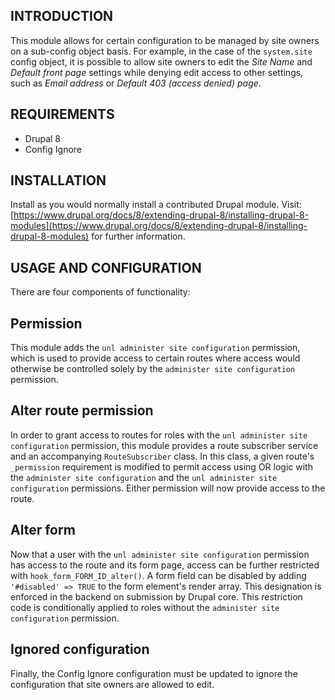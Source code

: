 INTRODUCTION
------------

This module allows for certain configuration to be managed by site owners on a sub-config object basis. For example, in the case of the `system.site` config object, it is possible to allow site owners to edit the _Site Name_ and _Default front page_ settings while denying edit access to other settings, such as _Email address_ or _Default 403 (access denied) page_.

REQUIREMENTS
------------

 - Drupal 8
 - Config Ignore

INSTALLATION
------------

Install as you would normally install a contributed Drupal module. Visit:
[https://www.drupal.org/docs/8/extending-drupal-8/installing-drupal-8-modules](https://www.drupal.org/docs/8/extending-drupal-8/installing-drupal-8-modules)
for further information.

USAGE AND CONFIGURATION
-------------

There are four components of functionality:

## Permission
This module adds the `unl administer site configuration` permission, which is used to provide access to certain routes where access would otherwise be controlled solely by the `administer site configuration` permission.

## Alter route permission
In order to grant access to routes for roles with the `unl administer site configuration` permission, this module provides a route subscriber service and an accompanying `RouteSubscriber` class. In this class, a given route's `_permission` requirement is modified to permit access using OR logic with the `administer site configuration` and the `unl administer site configuration` permissions. Either permission will now provide access to the route.

## Alter form
Now that a user with the `unl administer site configuration` permission has access to the route and its form page, access can be further restricted with `hook_form_FORM_ID_alter()`. A form field can be disabled by adding `'#disabled' => TRUE` to the form element's render array. This designation is enforced in the backend on submission by Drupal core. This restriction code is conditionally applied to roles without the `administer site configuration` permission.

## Ignored configuration
Finally, the Config Ignore configuration must be updated to ignore the configuration that site owners are allowed to edit.
